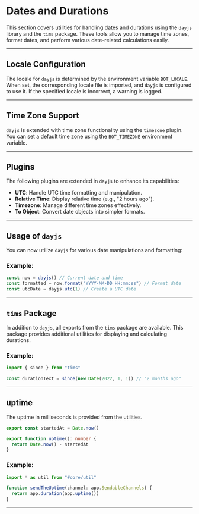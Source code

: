 # Dates and Durations

This section covers utilities for handling dates and durations using the `dayjs` library and the `tims` package. These tools allow you to manage time zones, format dates, and perform various date-related calculations easily.

---

## Locale Configuration

The locale for `dayjs` is determined by the environment variable `BOT_LOCALE`. When set, the corresponding locale file is imported, and `dayjs` is configured to use it. If the specified locale is incorrect, a warning is logged.

---

## Time Zone Support

`dayjs` is extended with time zone functionality using the `timezone` plugin. You can set a default time zone using the `BOT_TIMEZONE` environment variable.

---

## Plugins

The following plugins are extended in `dayjs` to enhance its capabilities:

- **UTC**: Handle UTC time formatting and manipulation.
- **Relative Time**: Display relative time (e.g., "2 hours ago").
- **Timezone**: Manage different time zones effectively.
- **To Object**: Convert date objects into simpler formats.

---

## Usage of `dayjs`

You can now utilize `dayjs` for various date manipulations and formatting:

### Example:

```ts
const now = dayjs() // Current date and time
const formatted = now.format("YYYY-MM-DD HH:mm:ss") // Format date
const utcDate = dayjs.utc(1) // Create a UTC date
```

---

## `tims` Package

In addition to `dayjs`, all exports from the `tims` package are available. This package provides additional utilities for displaying and calculating durations.

### Example:

```ts
import { since } from "tims"

const durationText = since(new Date(2022, 1, 1)) // "2 months ago"
```

---

## uptime

The uptime in milliseconds is provided from the utilities.

```ts
export const startedAt = Date.now()

export function uptime(): number {
  return Date.now() - startedAt
}
```

### Example:

```ts
import * as util from "#core/util"

function sendTheUptime(channel: app.SendableChannels) {
  return app.duration(app.uptime())
}
```

---
